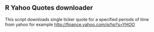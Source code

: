 ## R Yahoo Quotes downloader 

This script downloads single ticker quote for a specified periods of time from yahoo for example http://finance.yahoo.com/q/hp?s=YHOO
